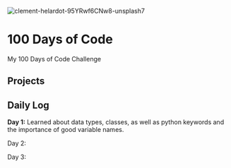 ![clement-helardot-95YRwf6CNw8-unsplash7](https://user-images.githubusercontent.com/64897055/140613833-6edd11a5-ec30-4168-bac9-61feee5fa5a7.jpg)


# 100 Days of Code
My 100 Days of Code Challenge

## Projects


## Daily Log
**Day 1:** Learned about data types, classes, as well as python keywords and the importance of good variable names.

Day 2: 

Day 3:

